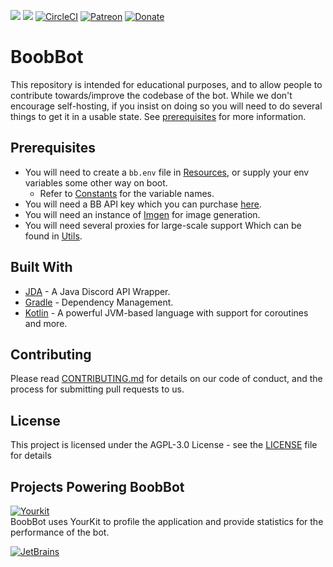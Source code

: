 ![](https://cdn.discordapp.com/attachments/1020903723133829210/1020915800493793400/OpenSauce.svg) ![](https://cdn.discordapp.com/attachments/330777295952543744/478325842188042241/license.svg) [![CircleCI](https://circleci.com/gh/BoobBot/BoobBot.svg?style=svg)](https://circleci.com/gh/BoobBot/BoobBot) [![Patreon](https://img.shields.io/badge/patreon-donate-green.svg)](https://www.patreon.com/OfficialBoobBot) [![Donate](https://img.shields.io/badge/Donate-PayPal-blue.svg)](https://paypal.me/boobbot)  

# BoobBot

This repository is intended for educational purposes, and to allow people to contribute towards/improve the codebase of the bot.
While we don't encourage self-hosting, if you insist on doing so you will need to do several things to get it in a usable state.
See [prerequisites](#prerequisites) for more information.

## Prerequisites

* You will need to create a `bb.env` file in [Resources](src/main/resources), or supply your env variables some other way on boot.
  * Refer to [Constants](src/main/kotlin/bot/boobbot/entities/internals/Config.kt) for the variable names.
* You will need a BB API key which you can purchase [here](https://www.patreon.com/OfficialBoobBot).
* You will need an instance of [Imgen](https://github.com/DankMemer/imgen) for image generation.
* You will need several proxies for large-scale support Which can be found in [Utils](src/main/kotlin/bot/boobbot/utils/Utils.kt).


## Built With

* [JDA](https://github.com/DV8FromTheWorld/JDA) - A Java Discord API Wrapper.
* [Gradle](https://gradle.org/) - Dependency Management.
* [Kotlin](https://kotlinlang.org/) - A powerful JVM-based language with support for coroutines and more.

## Contributing

Please read [CONTRIBUTING.md](CONTRIBUTING.md) for details on our code of conduct, and the process for submitting pull requests to us.

## License

This project is licensed under the AGPL-3.0 License - see the [LICENSE](LICENSE) file for details

## Projects Powering BoobBot

[![Yourkit](https://www.yourkit.com/images/yklogo.png)](https://www.yourkit.com/java/profiler)  
BoobBot uses YourKit to profile the application and provide statistics for the performance of the bot.

[![JetBrains](https://cdn.discordapp.com/attachments/440683853364068381/570687889634099238/untitled.svg)](https://www.jetbrains.com/?from=BoobBot)
